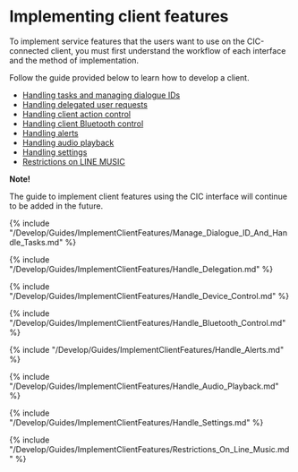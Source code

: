 # Implementing client features
To implement service features that the users want to use on the CIC-connected client, you must first understand the workflow of each interface and the method of implementation.

Follow the guide provided below to learn how to develop a client.

* [Handling tasks and managing dialogue IDs](#ManageDialogueIDAndHandleTasks)
* [Handling delegated user requests](#HandleDelegation)
* [Handling client action control](#HandleDeviceControl)
* [Handling client Bluetooth control](#HandleBluetoothControl)
* [Handling alerts](#HandleAlerts)
* [Handling audio playback](#HandleAudioPlayback)
* [Handling settings](#HandleSettings)
* [Restrictions on LINE MUSIC](#RestrictionsOnLineMusic)

<div class="note">
<p><strong>Note!</strong></p>
<p>The guide to implement client features using the CIC interface will continue to be added in the future.</p>
</div>


{% include "/Develop/Guides/ImplementClientFeatures/Manage_Dialogue_ID_And_Handle_Tasks.md" %}

{% include "/Develop/Guides/ImplementClientFeatures/Handle_Delegation.md" %}

{% include "/Develop/Guides/ImplementClientFeatures/Handle_Device_Control.md" %}

{% include "/Develop/Guides/ImplementClientFeatures/Handle_Bluetooth_Control.md" %}

{% include "/Develop/Guides/ImplementClientFeatures/Handle_Alerts.md" %}

{% include "/Develop/Guides/ImplementClientFeatures/Handle_Audio_Playback.md" %}

{% include "/Develop/Guides/ImplementClientFeatures/Handle_Settings.md" %}

{% include "/Develop/Guides/ImplementClientFeatures/Restrictions_On_Line_Music.md" %}
